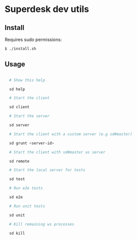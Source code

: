 # Superdesk dev utils

## Install

Requires sudo permissions:

```bash
$ ./install.sh
```

## Usage

```bash

  # Show this help

  sd help

  # Start the client

  sd client

  # Start the server

  sd server

  # Start the client with a custom server (e.g sd#master)

  sd grunt <server-id>

  # Start the client with sd#master as server

  sd remote

  # Start the local server for tests

  sd test

  # Run e2e tests

  sd e2e

  # Run unit tests

  sd unit

  # Kill remaining ws processes

  sd kill

```

